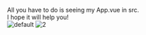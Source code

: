All you have to do is seeing my App.vue in src.<br>
I hope it will help you!<br>
![default](https://user-images.githubusercontent.com/25196026/45287966-846d3600-b524-11e8-841e-7faa11681b5b.png)
![2](https://user-images.githubusercontent.com/25196026/45287970-859e6300-b524-11e8-8f4b-adaa32cb496f.png)

